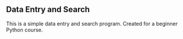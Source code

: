 ## Data Entry and Search

This is a simple data entry and search program. Created for a beginner Python course.
